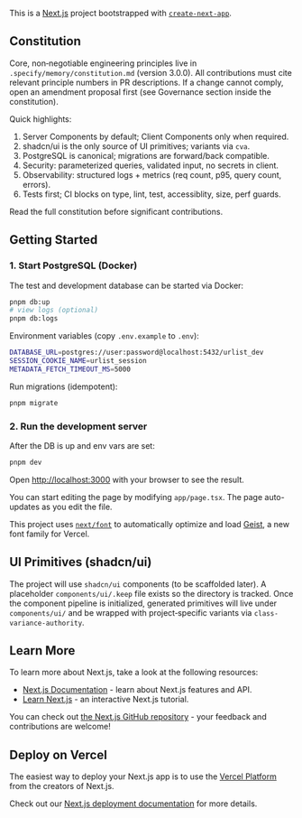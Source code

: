This is a [Next.js](https://nextjs.org) project bootstrapped with [`create-next-app`](https://nextjs.org/docs/app/api-reference/cli/create-next-app).

## Constitution

Core, non‑negotiable engineering principles live in `.specify/memory/constitution.md` (version 3.0.0). All contributions must cite relevant principle numbers in PR descriptions. If a change cannot comply, open an amendment proposal first (see Governance section inside the constitution). 

Quick highlights:
1. Server Components by default; Client Components only when required.
2. shadcn/ui is the only source of UI primitives; variants via `cva`.
3. PostgreSQL is canonical; migrations are forward/back compatible.
4. Security: parameterized queries, validated input, no secrets in client.
5. Observability: structured logs + metrics (req count, p95, query count, errors).
6. Tests first; CI blocks on type, lint, test, accessiblity, size, perf guards.

Read the full constitution before significant contributions.

## Getting Started

### 1. Start PostgreSQL (Docker)

The test and development database can be started via Docker:

```bash
pnpm db:up
# view logs (optional)
pnpm db:logs
```

Environment variables (copy `.env.example` to `.env`):

```bash
DATABASE_URL=postgres://user:password@localhost:5432/urlist_dev
SESSION_COOKIE_NAME=urlist_session
METADATA_FETCH_TIMEOUT_MS=5000
```

Run migrations (idempotent):

```bash
pnpm migrate
```

### 2. Run the development server

After the DB is up and env vars are set:

```bash
pnpm dev
```

Open [http://localhost:3000](http://localhost:3000) with your browser to see the result.

You can start editing the page by modifying `app/page.tsx`. The page auto-updates as you edit the file.

This project uses [`next/font`](https://nextjs.org/docs/app/building-your-application/optimizing/fonts) to automatically optimize and load [Geist](https://vercel.com/font), a new font family for Vercel.

## UI Primitives (shadcn/ui)

The project will use `shadcn/ui` components (to be scaffolded later). A placeholder `components/ui/.keep` file exists so the directory is tracked. Once the component pipeline is initialized, generated primitives will live under `components/ui/` and be wrapped with project‑specific variants via `class-variance-authority`.

## Learn More

To learn more about Next.js, take a look at the following resources:

- [Next.js Documentation](https://nextjs.org/docs) - learn about Next.js features and API.
- [Learn Next.js](https://nextjs.org/learn) - an interactive Next.js tutorial.

You can check out [the Next.js GitHub repository](https://github.com/vercel/next.js) - your feedback and contributions are welcome!

## Deploy on Vercel

The easiest way to deploy your Next.js app is to use the [Vercel Platform](https://vercel.com/new?utm_medium=default-template&filter=next.js&utm_source=create-next-app&utm_campaign=create-next-app-readme) from the creators of Next.js.

Check out our [Next.js deployment documentation](https://nextjs.org/docs/app/building-your-application/deploying) for more details.
